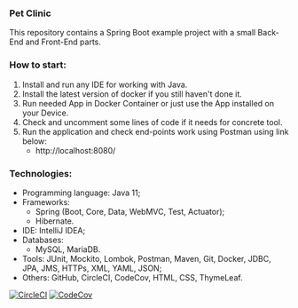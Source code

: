 ### Pet Clinic
This repository contains a Spring Boot example project with a small Back-End and Front-End parts.

### How to start:
1. Install and run any IDE for working with Java.
2. Install the latest version of docker if you still haven't done it.
3. Run needed App in Docker Container or just use the App installed on your Device.
4. Check and uncomment some lines of code if it needs for concrete tool.
5. Run the application and check end-points work using Postman using link below:
    - http://localhost:8080/

### Technologies:
- Programming language: Java 11;
- Frameworks:
    - Spring (Boot, Core, Data, WebMVC, Test, Actuator);
    - Hibernate.
- IDE: IntelliJ IDEA;
- Databases:
    - MySQL, MariaDB.
- Tools: JUnit, Mockito, Lombok, Postman, Maven, Git, Docker, JDBC, JPA, JMS, HTTPs, XML, YAML, JSON;
- Others: GitHub, CircleCI, CodeCov, HTML, CSS, ThymeLeaf.

[![CircleCI](https://app.circleci.com/gh/Crazy-pro/pet-clinic.svg?style=svg)](https://app.circleci.com/gh/Crazy-pro/pet-clinic)
[![CodeCov](https://codecov.io/gh/Crazy-pro/pet-clinic/branch/master/graph/badge.svg)](https://codecov.io/gh/Crazy-pro/pet-clinic)
